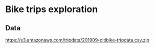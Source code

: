 # Bike trips exploration

## Data
https://s3.amazonaws.com/tripdata/201909-citibike-tripdata.csv.zip